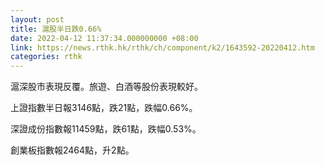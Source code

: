 ```yaml
---
layout: post
title: 滬股半日跌0.66%
date: 2022-04-12 11:37:34.000000000 +08:00
link: https://news.rthk.hk/rthk/ch/component/k2/1643592-20220412.htm
categories: rthk
---
```


滬深股市表現反覆。旅遊、白酒等股份表現較好。

上證指數半日報3146點，跌21點，跌幅0.66%。

深證成份指數報11459點，跌61點，跌幅0.53%。

創業板指數報2464點，升2點。

